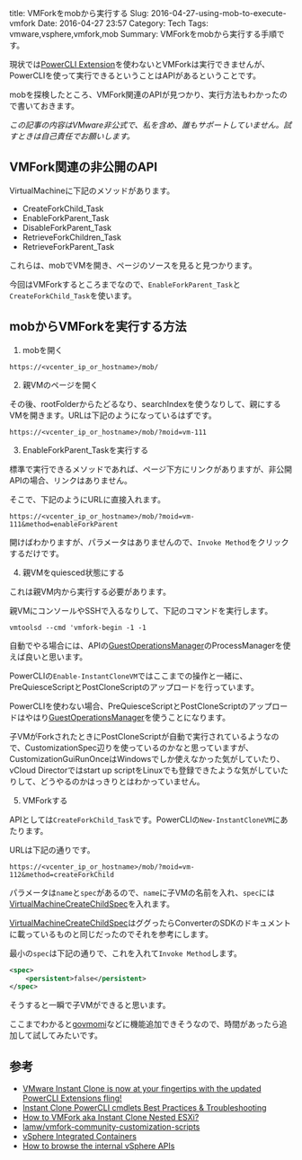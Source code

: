 title: VMForkをmobから実行する
Slug: 2016-04-27-using-mob-to-execute-vmfork
Date: 2016-04-27 23:57
Category: Tech
Tags: vmware,vsphere,vmfork,mob
Summary: VMForkをmobから実行する手順です。

現状では[PowerCLI Extension](https://labs.vmware.com/flings/powercli-extensions)を使わないとVMForkは実行できませんが、PowerCLIを使って実行できるということはAPIがあるということです。

mobを探検したところ、VMFork関連のAPIが見つかり、実行方法もわかったので書いておきます。

*この記事の内容はVMware非公式で、私を含め、誰もサポートしていません。試すときは自己責任でお願いします。*

## VMFork関連の非公開のAPI

VirtualMachineに下記のメソッドがあります。

* CreateForkChild_Task
* EnableForkParent_Task
* DisableForkParent_Task
* RetrieveForkChildren_Task
* RetrieveForkParent_Task

これらは、mobでVMを開き、ページのソースを見ると見つかります。

今回はVMForkするところまでなので、`EnableForkParent_Task`と`CreateForkChild_Task`を使います。

## mobからVMForkを実行する方法

1. mobを開く

```
https://<vcenter_ip_or_hostname>/mob/
```

2. 親VMのページを開く

その後、rootFolderからたどるなり、searchIndexを使うなりして、親にするVMを開きます。URLは下記のようになっているはずです。

```
https://<vcenter_ip_or_hostname>/mob/?moid=vm-111
```

3. EnableForkParent_Taskを実行する

標準で実行できるメソッドであれば、ページ下方にリンクがありますが、非公開APIの場合、リンクはありません。

そこで、下記のようにURLに直接入れます。

```
https://<vcenter_ip_or_hostname>/mob/?moid=vm-111&method=enableForkParent
```

開けばわかりますが、パラメータはありませんので、`Invoke Method`をクリックするだけです。

4. 親VMをquiesced状態にする

これは親VM内から実行する必要があります。

親VMにコンソールやSSHで入るなりして、下記のコマンドを実行します。

```
vmtoolsd --cmd 'vmfork-begin -1 -1
```

自動でやる場合には、APIの[GuestOperationsManager][GuestOperationsManager]のProcessManagerを使えば良いと思います。

PowerCLIの`Enable-InstantCloneVM`ではここまでの操作と一緒に、PreQuiesceScriptとPostCloneScriptのアップロードを行っています。

PowerCLIを使わない場合、PreQuiesceScriptとPostCloneScriptのアップロードはやはり[GuestOperationsManager][GuestOperationsManager]を使うことになります。

子VMがForkされたときにPostCloneScriptが自動で実行されているようなので、CustomizationSpec辺りを使っているのかなと思っていますが、CustomizationGuiRunOnceはWindowsでしか使えなかった気がしていたり、vCloud Directorではstart up scriptをLinuxでも登録できたような気がしていたりして、どうやるのかはっきりとはわかっていません。

5. VMForkする

APIとしては`CreateForkChild_Task`です。PowerCLIの`New-InstantCloneVM`にあたります。

URLは下記の通りです。

```
https://<vcenter_ip_or_hostname>/mob/?moid=vm-112&method=createForkChild
```

パラメータは`name`と`spec`があるので、`name`に子VMの名前を入れ、`spec`には[VirtualMachineCreateChildSpec][VirtualMachineCreateChildSpec]を入れます。

[VirtualMachineCreateChildSpec][VirtualMachineCreateChildSpec]はググったらConverterのSDKのドキュメントに載っているものと同じだったのでそれを参考にします。

最小の`spec`は下記の通りで、これを入れて`Invoke Method`します。

```xml
<spec>
    <persistent>false</persistent>
</spec>
```

そうすると一瞬で子VMができると思います。

ここまでわかると[govmomi](https://github.com/vmware/govmomi)などに機能追加できそうなので、時間があったら追加して試してみたいです。

## 参考

* [VMware Instant Clone is now at your fingertips with the updated PowerCLI Extensions fling!](http://blogs.vmware.com/PowerCLI/2015/08/vmware-instant-clone-now-fingertips-new-powercli-extensions-fling.html)
* [Instant Clone PowerCLI cmdlets Best Practices & Troubleshooting](http://www.virtuallyghetto.com/2015/08/instant-clone-powercli-cmdlets-best-practices-troubleshooting.html)
* [How to VMFork aka Instant Clone Nested ESXi?](http://www.virtuallyghetto.com/2015/08/how-to-vmfork-aka-instant-clone-nested-esxi.html)
* [lamw/vmfork-community-customization-scripts](https://github.com/lamw/vmfork-community-customization-scripts)
* [vSphere Integrated Containers](https://github.com/vmware/vic)
* [How to browse the internal vSphere APIs](https://communities.vmware.com/docs/DOC-11670)

 [GuestOperationsManager]: https://pubs.vmware.com/vsphere-60/topic/com.vmware.wssdk.apiref.doc/vim.vm.guest.GuestOperationsManager.html#field_detail
 [VirtualMachineCreateChildSpec]: https://www.vmware.com/support/developer/converter-sdk/conv61_apireference/vim.vm.CreateChildSpec.html
